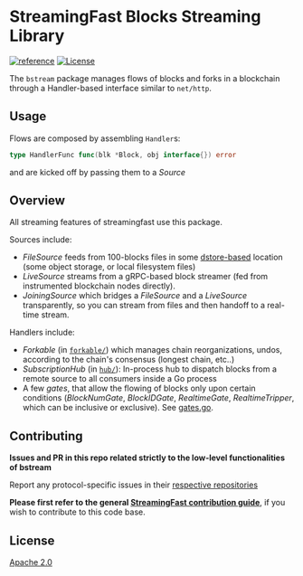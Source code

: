 # StreamingFast Blocks Streaming Library
[![reference](https://img.shields.io/badge/godoc-reference-5272B4.svg?style=flat-square)](https://pkg.go.dev/github.com/streamingfast/bstream)
[![License](https://img.shields.io/badge/License-Apache%202.0-blue.svg)](https://opensource.org/licenses/Apache-2.0)

The `bstream` package manages flows of blocks and forks in a blockchain
through a Handler-based interface similar to `net/http`.


## Usage

Flows are composed by assembling `Handler`s:

```go
type HandlerFunc func(blk *Block, obj interface{}) error
```

and are kicked off by passing them to a _Source_

## Overview

All streaming features of streamingfast use this package.

Sources include:

* _FileSource_ feeds from 100-blocks files in some [dstore-based](https://github.com/streamingfast/dstore) location (some object storage, or local filesystem files)
* _LiveSource_ streams from a gRPC-based block streamer (fed from instrumented blockchain nodes directly).
* _JoiningSource_ which bridges a _FileSource_ and a _LiveSource_ transparently, so you can stream from files and then handoff to a real-time stream.


Handlers include:

* _Forkable_ (in [`forkable/`](forkable/)) which manages chain reorganizations, undos, according to the chain's consensus (longest chain, etc..)
* _SubscriptionHub_ (in [`hub/`](hub/)): In-process hub to dispatch blocks from a remote source to all consumers inside a Go process
* A few _gates_, that allow the flowing of blocks only upon certain conditions (_BlockNumGate_, _BlockIDGate_, _RealtimeGate_, _RealtimeTripper_, which can be inclusive or exclusive). See [gates.go](gates.go).


## Contributing

**Issues and PR in this repo related strictly to the low-level functionalities of bstream**

Report any protocol-specific issues in their
[respective repositories](https://github.com/streamingfast/streamingfast#protocols)

**Please first refer to the general
[StreamingFast contribution guide](https://github.com/streamingfast/streamingfast/blob/master/CONTRIBUTING.md)**,
if you wish to contribute to this code base.

## License

[Apache 2.0](LICENSE)
